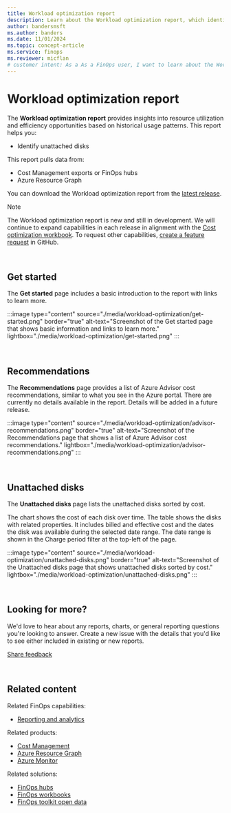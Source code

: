 ```yaml
---
title: Workload optimization report
description: Learn about the Workload optimization report, which identifies opportunities for rightsizing and removing unused resources to enhance efficiency.
author: bandersmsft
ms.author: banders
ms.date: 11/01/2024
ms.topic: concept-article
ms.service: finops
ms.reviewer: micflan
# customer intent: As a As a FinOps user, I want to learn about the Workload optimization report so that I can identify and eliminate inefficiencies in my cloud resource usage.
---
```


<!-- markdownlint-disable-next-line MD025 -->
# Workload optimization report

The **Workload optimization report** provides insights into resource utilization and efficiency opportunities based on historical usage patterns. This report helps you:

- Identify unattached disks

This report pulls data from:

- Cost Management exports or FinOps hubs
- Azure Resource Graph

You can download the Workload optimization report from the [latest release](https://github.com/microsoft/finops-toolkit/releases).

> [!NOTE]
> The Workload optimization report is new and still in development. We will continue to expand capabilities in each release in alignment with the [Cost optimization workbook](../optimization-workbook/cost-optimization-workbook.md). To request other capabilities, [create a feature request](https://aka.ms/ftk/ideas) in GitHub.

<br>

## Get started

The **Get started** page includes a basic introduction to the report with links to learn more.

:::image type="content" source="./media/workload-optimization/get-started.png" border="true" alt-text="Screenshot of the Get started page that shows basic information and links to learn more." lightbox="./media/workload-optimization/get-started.png" :::

<br>

## Recommendations

The **Recommendations** page provides a list of Azure Advisor cost recommendations, similar to what you see in the Azure portal. There are currently no details available in the report. Details will be added in a future release.

:::image type="content" source="./media/workload-optimization/advisor-recommendations.png" border="true" alt-text="Screenshot of the Recommendations page that shows a list of Azure Advisor cost recommendations." lightbox="./media/workload-optimization/advisor-recommendations.png" :::

<br>

## Unattached disks

The **Unattached disks** page lists the unattached disks sorted by cost.

The chart shows the cost of each disk over time. The table shows the disks with related properties. It includes billed and effective cost and the dates the disk was available during the selected date range. The date range is shown in the Charge period filter at the top-left of the page.

:::image type="content" source="./media/workload-optimization/unattached-disks.png" border="true" alt-text="Screenshot of the Unattached disks page that shows unattached disks sorted by cost." lightbox="./media/workload-optimization/unattached-disks.png" :::

<br>

<!-- TODO: Uncomment when files are added
## See also

- [Common terms](../../_resources/terms.md)
- [Data dictionary](../../_resources/data-dictionary.md)

<br>
-->

## Looking for more?

We'd love to hear about any reports, charts, or general reporting questions you're looking to answer. Create a new issue with the details that you'd like to see either included in existing or new reports.

[Share feedback](https://aka.ms/ftk/ideas)

<br>

## Related content

Related FinOps capabilities:

- [Reporting and analytics](../../framework/understand/reporting.md)

Related products:

- [Cost Management](/azure/cost-management-billing/costs/)
- [Azure Resource Graph](/azure/governance/resource-graph/)
- [Azure Monitor](/azure/azure-monitor/)

Related solutions:

- [FinOps hubs](../hubs/finops-hubs-overview.md)
- [FinOps workbooks](../workbooks/finops-workbooks-overview.md)
- [FinOps toolkit open data](../open-data.md)

<br>


